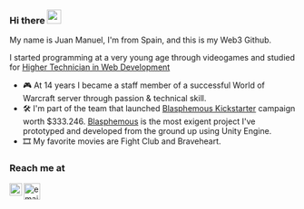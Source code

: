 ### Hi there <img src="https://media.giphy.com/media/hvRJCLFzcasrR4ia7z/giphy.gif" width="25px"></a>

My name is Juan Manuel, I'm from Spain, and this is my Web3 Github.

I started programming at a very young age through videogames and studied for [Higher Technician in Web Development](https://www.todofp.es/dam/jcr:7c3d42db-83bf-4abb-9d81-cd4f41fe1a1a/n-tsdesarrolloaplicacionesweben-pdf.pdf)

- 🎮 At 14 years I became a staff member of a successful World of Warcraft server through passion & technical skill.
- 🛠 I'm part of the team that launched [Blasphemous Kickstarter](https://www.kickstarter.com/projects/828401966/blasphemous-dark-and-brutal-2d-non-linear-platform) campaign worth $333.246. [Blasphemous](https://store.steampowered.com/app/774361/Blasphemous/) is the most exigent project I've prototyped and developed from the ground up using Unity Engine.
- 🎞 My favorite movies are Fight Club and Braveheart.

### Reach me at
<a href="https://www.linkedin.com/in/juan-manuel-lozano-504b231b6/">
  <img align="left" alt="0xdreiker LinkedIN" width="22px" src="https://raw.githubusercontent.com/peterthehan/peterthehan/master/assets/linkedin.svg" />
</a>

<a href="mailto:0xdreiker@gmail.com">
  <img align="left" alt="email" width="29px" src="https://upload.wikimedia.org/wikipedia/commons/thumb/7/7e/Gmail_icon_%282020%29.svg/1200px-Gmail_icon_%282020%29.svg.png" />
</a>
